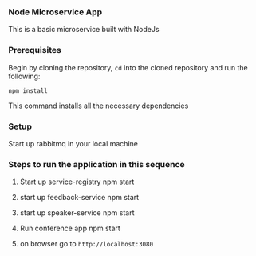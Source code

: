 ### Node Microservice App
This is a basic microservice built with NodeJs

### Prerequisites

Begin by cloning the repository, `cd` into the cloned repository and run the following:

```
npm install
```
This command installs all the necessary dependencies


### Setup
Start up rabbitmq in your local machine


### Steps to run the application in this sequence
1. Start up service-registry
    npm start
2. start up feedback-service
    npm start
3. start up speaker-service
    npm start

4. Run conference app
    npm start

5. on browser go to
    `http://localhost:3080`